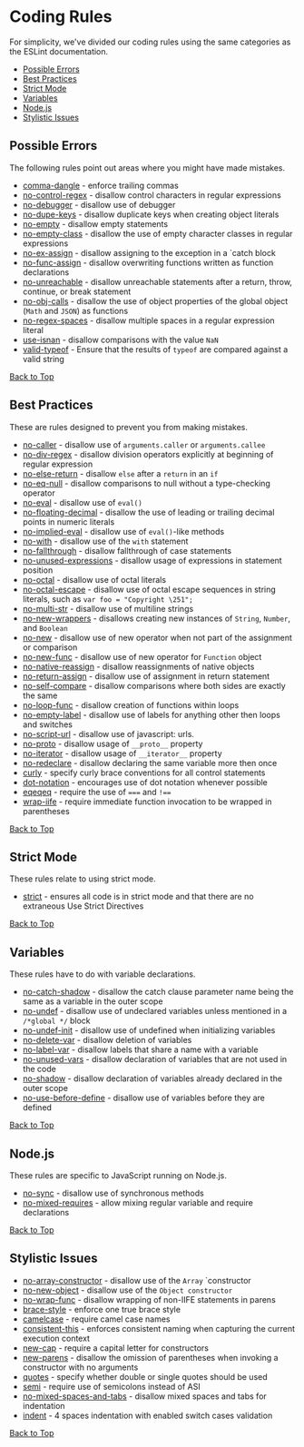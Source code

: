 # <a name="top"></a> Coding Rules
For simplicity, we've divided our coding rules using the same categories as the ESLint documentation.

- [Possible Errors](#errors)
- [Best Practices](#best)
- [Strict Mode](#strict)
- [Variables](#variables)
- [Node.js](#node)
- [Stylistic Issues](#style)

## <a name="errros"></a> Possible Errors
The following rules point out areas where you might have made mistakes.

* [comma-dangle] - enforce trailing commas
* [no-control-regex] - disallow control characters in regular expressions
* [no-debugger] - disallow use of debugger
* [no-dupe-keys] - disallow duplicate keys when creating object literals
* [no-empty] - disallow empty statements
* [no-empty-class] - disallow the use of empty character classes in regular expressions
* [no-ex-assign] - disallow assigning to the exception in a `catch block
* [no-func-assign] - disallow overwriting functions written as function declarations
* [no-unreachable] - disallow unreachable statements after a return, throw, continue, or break statement
* [no-obj-calls] - disallow the use of object properties of the global object (`Math` and `JSON`) as functions
* [no-regex-spaces] - disallow multiple spaces in a regular expression literal
* [use-isnan] - disallow comparisons with the value `NaN`
* [valid-typeof] - Ensure that the results of `typeof` are compared against a valid string

[Back to Top](#top)

## <a name="best"></a> Best Practices
These are rules designed to prevent you from making mistakes.

* [no-caller] - disallow use of `arguments.caller` or `arguments.callee`
* [no-div-regex] - disallow division operators explicitly at beginning of regular expression
* [no-else-return] - disallow `else` after a `return` in an `if`
* [no-eq-null] - disallow comparisons to null without a type-checking operator
* [no-eval] - disallow use of `eval()`
* [no-floating-decimal] - disallow the use of leading or trailing decimal points in numeric literals
* [no-implied-eval] - disallow use of `eval()`-like methods
* [no-with] - disallow use of the `with` statement
* [no-fallthrough] - disallow fallthrough of case statements
* [no-unused-expressions] - disallow usage of expressions in statement position
* [no-octal] - disallow use of octal literals
* [no-octal-escape] - disallow use of octal escape sequences in string literals, such as `var foo = "Copyright \251";`
* [no-multi-str] - disallow use of multiline strings
* [no-new-wrappers] - disallows creating new instances of `String`, `Number`, and `Boolean`
* [no-new] - disallow use of new operator when not part of the assignment or comparison
* [no-new-func] - disallow use of new operator for `Function` object
* [no-native-reassign] - disallow reassignments of native objects
* [no-return-assign] - disallow use of assignment in return statement
* [no-self-compare] - disallow comparisons where both sides are exactly the same
* [no-loop-func] - disallow creation of functions within loops
* [no-empty-label] - disallow use of labels for anything other then loops and switches
* [no-script-url] - disallow use of javascript: urls.
* [no-proto] - disallow usage of `__proto__` property
* [no-iterator] - disallow usage of `__iterator__` property
* [no-redeclare] - disallow declaring the same variable more then once
* [curly] - specify curly brace conventions for all control statements
* [dot-notation] - encourages use of dot notation whenever possible
* [eqeqeq] - require the use of `===` and `!==`
* [wrap-iife] - require immediate function invocation to be wrapped in parentheses

[Back to Top](#top)

## <a name="strict"></a> Strict Mode
These rules relate to using strict mode.

- [strict] - ensures all code is in strict mode and that there are no extraneous Use Strict Directives


[Back to Top](#top)

## <a name="variables"></a> Variables
These rules have to do with variable declarations.

* [no-catch-shadow] - disallow the catch clause parameter name being the same as a variable in the outer scope
* [no-undef] - disallow use of undeclared variables unless mentioned in a `/*global */` block
* [no-undef-init] - disallow use of undefined when initializing variables
* [no-delete-var] - disallow deletion of variables
* [no-label-var] - disallow labels that share a name with a variable
* [no-unused-vars] - disallow declaration of variables that are not used in the code
* [no-shadow] - disallow declaration of variables already declared in the outer scope
* [no-use-before-define] - disallow use of variables before they are defined

[Back to Top](#top)

## <a name="node"></a> Node.js
These rules are specific to JavaScript running on Node.js.

* [no-sync] - disallow use of synchronous methods
* [no-mixed-requires] - allow mixing regular variable and require declarations

[Back to Top](#top)

## <a name="style"></a> Stylistic Issues

* [no-array-constructor] - disallow use of the `Array` `constructor
* [no-new-object] - disallow use of the `Object constructor`
* [no-wrap-func] - disallow wrapping of non-IIFE statements in parens
* [brace-style] - enforce one true brace style
* [camelcase] - require camel case names
* [consistent-this] - enforces consistent naming when capturing the current execution context
* [new-cap] - require a capital letter for constructors
* [new-parens] - disallow the omission of parentheses when invoking a constructor with no arguments
* [quotes] - specify whether double or single quotes should be used
* [semi] - require use of semicolons instead of ASI
* [no-mixed-spaces-and-tabs] - disallow mixed spaces and tabs for indentation
* [indent] - 4 spaces indentation with enabled switch cases validation
 
[Back to Top](#top)

[comma-dangle]: http://eslint.org/docs/rules/comma-dangle.html
[no-control-regex]: http://eslint.org/docs/rules/no-control-regex.html
[no-debugger]: http://eslint.org/docs/rules/no-debugger.html
[no-dupe-keys]: http://eslint.org/docs/rules/no-dupe-keys.html
[no-empty]: http://eslint.org/docs/rules/no-empty.html
[no-empty-class]: http://eslint.org/docs/rules/no-empty-class.html
[no-ex-assign]: http://eslint.org/docs/rules/no-ex-assign.html
[no-func-assign]: http://eslint.org/docs/rules/no-func-assign.html
[no-unreachable]: http://eslint.org/docs/rules/no-unreachable.html
[no-obj-calls]: http://eslint.org/docs/rules/no-obj-calls.html
[no-regex-spaces]: http://eslint.org/docs/rules/no-regex-spaces.html
[use-isnan]: http://eslint.org/docs/rules/use-isnan.html
[valid-typeof]: http://eslint.org/docs/rules/valid-typeof.html

[no-caller]: http://eslint.org/docs/rules/no-caller.html
[no-div-regex]: http://eslint.org/docs/rules/no-div-regex.html
[no-else-return]: http://eslint.org/docs/rules/no-else-return.html
[no-eq-null]: http://eslint.org/docs/rules/no-eq-null.html
[no-eval]: http://eslint.org/docs/rules/no-eval.html
[no-floating-decimal]: http://eslint.org/docs/rules/no-floating-decimal.html
[no-implied-eval]: http://eslint.org/docs/rules/no-implied-eval.html
[no-with]: http://eslint.org/docs/rules/no-with.html
[no-fallthrough]: http://eslint.org/docs/rules/no-fallthrough.html
[no-unused-expressions]: http://eslint.org/docs/rules/no-unused-expressions.html
[no-octal]: http://eslint.org/docs/rules/no-octal.html
[no-octal-escape]: http://eslint.org/docs/rules/no-octal-escape.html
[no-multi-str]: http://eslint.org/docs/rules/no-multi-str.html
[no-new-wrappers]: http://eslint.org/docs/rules/no-new-wrappers.html
[no-new]: http://eslint.org/docs/rules/no-new.html
[no-new-func]: http://eslint.org/docs/rules/no-new-func.html
[no-native-reassign]: http://eslint.org/docs/rules/no-native-reassign.html
[no-return-assign]: http://eslint.org/docs/rules/no-return-assign.html
[no-self-compare]: http://eslint.org/docs/rules/no-self-compare.html
[no-loop-func]: http://eslint.org/docs/rules/no-loop-func.html
[no-empty-label]: http://eslint.org/docs/rules/no-empty-label.html
[no-script-url]: http://eslint.org/docs/rules/no-script-url.html
[no-proto]: http://eslint.org/docs/rules/no-proto.html
[no-iterator]: http://eslint.org/docs/rules/no-iterator.html
[no-redeclare]: http://eslint.org/docs/rules/no-redeclare.html
[curly]: http://eslint.org/docs/rules/curly.html
[dot-notation]: http://eslint.org/docs/rules/dot-notation.html
[eqeqeq]: http://eslint.org/docs/rules/eqeqeq.html
[wrap-iife]: http://eslint.org/docs/rules/wrap-iife.html

[strict]: http://eslint.org/docs/rules/strict.html

[no-catch-shadow]: http://eslint.org/docs/rules/no-catch-shadow.html
[no-undef]: http://eslint.org/docs/rules/no-undef.html
[no-undef-init]: http://eslint.org/docs/rules/no-undef-init.html
[no-delete-var]: http://eslint.org/docs/rules/no-delete-var.html
[no-label-var]: http://eslint.org/docs/rules/no-label-var.html
[no-unused-vars]: http://eslint.org/docs/rules/no-unused-vars.html
[no-shadow]: http://eslint.org/docs/rules/no-shadow.html
[no-use-before-define]: http://eslint.org/docs/rules/no-use-before-define.html

[no-sync]: http://eslint.org/docs/rules/no-sync.html
[no-mixed-requires]: http://eslint.org/docs/rules/no-mixed-requires.html

[no-array-constructor]: http://eslint.org/docs/rules/no-array-constructor.html
[no-new-object]: http://eslint.org/docs/rules/no-new-object.html
[no-wrap-func]: http://eslint.org/docs/rules/no-wrap-func.html
[brace-style]: http://eslint.org/docs/rules/brace-style.html
[camelcase]: http://eslint.org/docs/rules/camelcase.html
[consistent-this]: http://eslint.org/docs/rules/consistent-this.html
[new-cap]: http://eslint.org/docs/rules/new-cap.html
[new-parens]: http://eslint.org/docs/rules/new-parens.html
[quotes]: http://eslint.org/docs/rules/quotes.html
[semi]: http://eslint.org/docs/rules/semi.html
[no-mixed-spaces-and-tabs]: http://eslint.org/docs/rules/no-mixed-spaces-and-tabs.html
[indent]: http://eslint.org/docs/rules/indent.html
[no-underscore-dangle]: http://eslint.org/docs/rules/no-underscore-dangle.html
